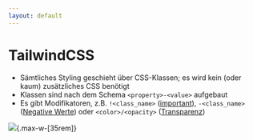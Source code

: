 ```yaml
---
layout: default
---
```


# TailwindCSS <SubHeading text="Konzept"/>

<div class="grid grid-cols-12 gap-6">
<div class="col-span-12">

- Sämtliches Styling geschieht über CSS-Klassen; es wird kein (oder kaum) zusätzliches CSS benötigt
- Klassen sind nach dem Schema `<property>-<value>` aufgebaut
- Es gibt Modifikatoren, z.B. `!<class_name>` ([important](https://tailwindcss.com/docs/configuration#important-modifier)), `-<class_name>` ([Negative Werte](https://tailwindcss.com/docs/margin#using-negative-values)) oder `<color>/<opacity>` ([Transparenz](https://tailwindcss.com/docs/background-color#changing-the-opacity))

![](/images/tailwind-sizing-colors-typography-shadows.gif){.max-w-[35rem]}

</div>
</div>

<PageNumber/>
